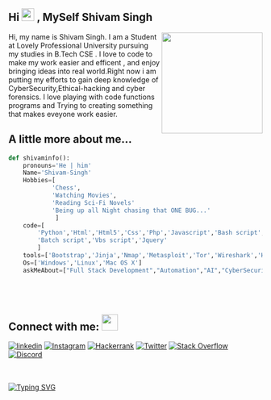 
<h2> Hi <img src="https://github.com/Sd-Shivam/Sd-Shivam/blob/main/Hi.gif" width="25px"> , MySelf Shivam Singh </h2>

<img align='right' src='https://github.com/Sd-Shivam/Sd-Shivam/blob/main/master.png' width='200"'>

Hi, my name is Shivam Singh. I am a Student at Lovely Professional University pursuing my studies in B.Tech CSE . I love to code to make my work easier and efficent , and enjoy bringing ideas into real world.Right now i am putting my efforts to gain deep knowledge of CyberSecurity,Ethical-hacking and cyber forensics. I love playing with code functions programs and Trying to creating something that makes eveyone work easier.

## A little more about me...  
```python code
def shivaminfo():       
    pronouns='He | him'
    Name='Shivam-Singh'
    Hobbies=[
            'Chess',
            'Watching Movies',
            'Reading Sci-Fi Novels'
            'Being up all Night chasing that ONE BUG...'
   		     ]
    code=[
        'Python','Html','Html5','Css','Php','Javascript','Bash script',
        'Batch script','Vbs script','Jquery'
        ]
    tools=['Bootstrap','Jinja','Nmap','Metasploit','Tor','Wireshark','Hydra','Airmon-ng','Aircrack-ng']
    Os=['Windows','Linux','Mac OS X']
    askMeAbout=["Full Stack Development","Automation","AI","CyberSecurity","Programming","Chess Match"]


```

## Connect with me: <img src="https://user-images.githubusercontent.com/53649201/99296951-8ef68900-286d-11eb-9bf3-fdb6cf13b585.gif" height="32px" style="padding-top: 50px;">
  [![linkedin](https://img.shields.io/badge/sd--shiivam-0A66C2?style=for-the-badge&logo=linkedin&logoColor=white)](https://www.linkedin.com/in/sd-shiivam/)  [![Instagram](https://img.shields.io/badge/sd--shiivam-E4405F?style=for-the-badge&logo=instagram&logoColor=white)](https://www.instagram.com/sd-shiivam/) [![Hackerrank](https://img.shields.io/badge/-sd--shiivam-2EC866?style=for-the-badge&logo=HackerRank&logoColor=white)](https://www.hackerrank.com/sd_shiivam) 
  [![Twitter](https://img.shields.io/badge/sd__shiivam-1DA1F2?style=for-the-badge&logo=twitter&logoColor=white)](https://twitter.com/sd_shiivam)
   [![Stack Overflow](https://img.shields.io/badge/Stack_Overflow-FE7A16?style=for-the-badge&logo=stack-overflow&logoColor=white)](https://stackoverflow.com/users/20075872/shivam-singh)
  [![Discord](https://img.shields.io/badge/Discord-5865F2?style=for-the-badge&logo=discord&logoColor=white)](https://discord.com/users/KingShivamSingh#6071)
<!--   ![visitors](https://visitor-badge.glitch.me/badge?page_id=sd--shiivam) -->
  <br>
<!--   <img src="https://profile-counter.glitch.me/sd-shiivam/count.svg" /> -->
  <br><a href="https://git.io/typing-svg"><img src="https://readme-typing-svg.demolab.com?font=Fira+Code&size=18&pause=1000&color=FFFFFF&width=1075&lines=I+love+connecting+with+different+people.+so+if+you+want+to+say+hi%2C+I'll+be+happy+to+meet+you+more!+%3A)" alt="Typing SVG" /></a></div>

<!-- - 👋 Hi, I’m Shiva
- 👀 I’m interested in AI
- 🌱 I’m currently learning Python 
- 💞️ I’m looking to collaborate on any AI Project to learn with u all
- 📫 How to reach me sd.shivam.00@gmail.com

Sd-Shivam/Sd-Shivam is a ✨ special ✨ repository because its `README.md` (this file) appears on your GitHub profile.
You can click the Preview link to take a look at your changes.
 -->

